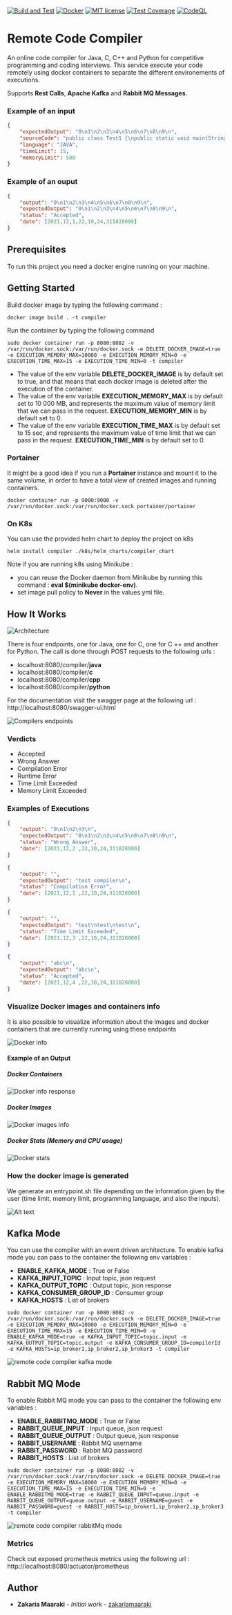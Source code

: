 [![Build and Test](https://github.com/zakariamaaraki/RemoteCodeCompiler/actions/workflows/build.yaml/badge.svg)](https://github.com/zakariamaaraki/RemoteCodeCompiler/actions/workflows/build.yaml) [![Docker](https://badgen.net/badge/icon/docker?icon=docker&label)](https://https://docker.com/) [![MIT license](https://img.shields.io/badge/License-MIT-blue.svg)](https://lbesson.mit-license.org/) [![Test Coverage](https://github.com/zakariamaaraki/RemoteCodeCompiler/blob/master/.github/badges/jacoco.svg)](https://github.com/zakariamaaraki/RemoteCodeCompiler/actions/workflows/build.yaml)
[![CodeQL](https://github.com/zakariamaaraki/RemoteCodeCompiler/actions/workflows/codeAnalysis.yaml/badge.svg)](https://github.com/zakariamaaraki/RemoteCodeCompiler/actions/workflows/codeAnalysis.yaml)

# Remote Code Compiler

An online code compiler for Java, C, C++ and Python for competitive programming and coding interviews.
This service execute your code remotely using docker containers to separate the different environements of executions.

Supports **Rest Calls**, **Apache Kafka** and **Rabbit MQ Messages**.


### Example of an input

```json
{
    "expectedOutput": "0\n1\n2\n3\n4\n5\n6\n7\n8\n9\n",
    "sourceCode": "public class Test1 {\npublic static void main(String[] args) {\nint i = 0;\nwhile (i < 10) {\nSystem.out.println(i++);\n}}}",
    "language": "JAVA",
    "timeLimit": 15,
    "memoryLimit": 500
}
```

### Example of an ouput

```json
{
    "output": "0\n1\n2\n3\n4\n5\n6\n7\n8\n9\n",
    "expectedOutput": "0\n1\n2\n3\n4\n5\n6\n7\n8\n9\n",
    "status": "Accepted",
    "date": [2021,12,1,22,10,24,311828000]
}
```

## Prerequisites

To run this project you need a docker engine running on your machine.

## Getting Started

Build docker image by typing the following command :

```shell
docker image build . -t compiler
```

Run the container by typing the following command

```shell
sudo docker container run -p 8080:8082 -v /var/run/docker.sock:/var/run/docker.sock -e DELETE_DOCKER_IMAGE=true -e EXECUTION_MEMORY_MAX=10000 -e EXECUTION_MEMORY_MIN=0 -e EXECUTION_TIME_MAX=15 -e EXECUTION_TIME_MIN=0 -t compiler
```
* The value of the env variable **DELETE_DOCKER_IMAGE** is by default set to true, and that means that each docker image is deleted after the execution of the container. 
* The value of the env variable **EXECUTION_MEMORY_MAX** is by default set to 10 000 MB, and represents the maximum value of memory limit that we can pass in the request. **EXECUTION_MEMORY_MIN** is by default set to 0.
* The value of the env variable **EXECUTION_TIME_MAX** is by default set to 15 sec, and represents the maximum value of time limit that we can pass in the request. **EXECUTION_TIME_MIN** is by default set to 0.  

### Portainer
It might be a good idea if you run a **Portainer** instance and mount it to the same volume, in order to have a total view of created images and running containers.

```shell
docker container run -p 9000:9000 -v /var/run/docker.sock:/var/run/docker.sock portainer/portainer
```

### On K8s
You can use the provided helm chart to deploy the project on k8s

```shell
helm install compiler ./k8s/helm_charts/compiler_chart
```

Note if you are running k8s using Minikube :
* you can reuse the Docker daemon from Minikube by running this command : **eval $(minikube docker-env)**.
* set image pull policy to **Never** in the values.yml file.


## How It Works

![Architecture](images/compiler.png?raw=true "Compiler")

There is four endpoints, one for Java, one for C, one for C ++ and another for Python. The call is done through POST requests to the following urls :

- localhost:8080/compiler/**java**
- localhost:8080/compiler/**c**
- localhost:8080/compiler/**cpp**
- localhost:8080/compiler/**python**

For the documentation visit the swagger page at the following url : http://localhost:8080/swagger-ui.html

![Compilers endpoints](images/swagger.png?raw=true "Swagger")

### Verdicts

* Accepted
* Wrong Answer
* Compilation Error
* Runtime Error
* Time Limit Exceeded
* Memory Limit Exceeded

### Examples of Executions

```json
{
    "output": "0\n1\n2\n3\n",
    "expectedOutput": "0\n1\n2\n3\n4\n5\n6\n7\n8\n9\n",
    "status": "Wrong Answer",
    "date": [2021,12,2 ,22,10,24,311828000]
}
```

```json
{
    "output": "",
    "expectedOutput": "test compiler\n",
    "status": "Compilation Error",
    "date": [2021,12,1 ,22,10,24,311828000]
}
```

```json
{
    "output": "",
    "expectedOutput": "test\ntest\ntest\n",
    "status": "Time Limit Exceeded",
    "date": [2021,12,3 ,22,10,24,311828000]
}
```

```json
{
    "output": "abc\n",
    "expectedOutput": "abc\n",
    "status": "Accepted",
    "date": [2021,12,4 ,22,10,24,311828000]
}
```

### Visualize Docker images and containers info
It is also possible to visualize information about the images and docker containers that are currently running using these endpoints 

![Docker info](images/swagger-docker-infos.png?raw=true "Docker info Swagger")

#### Example of an Output

##### Docker Containers 

![Docker info response](images/docker-info-response.png?raw=true "Docker info Swagger")

##### Docker Images 

![Docker images info](images/docker-images-info.png?raw=true "Docker images info Swagger")

##### Docker Stats (Memory and CPU usage)

![Docker stats](images/docker-all-stats.png?raw=true "Docker stats")


### How the docker image is generated

We generate an entrypoint.sh file depending on the information given by the user (time limit, memory limit, programming language, and also the inputs).

![Alt text](images/image_generation.png?raw=true "Docker image Generation")

## Kafka Mode
You can use the compiler with an event driven architecture.
To enable kafka mode you can pass to the container the following env variables :
* **ENABLE_KAFKA_MODE** : True or False
* **KAFKA_INPUT_TOPIC** : Input topic, json request
* **KAFKA_OUTPUT_TOPIC** : Output topic, json response
* **KAFKA_CONSUMER_GROUP_ID** : Consumer group
* **KAFKA_HOSTS** : List of brokers

```shell
sudo docker container run -p 8080:8082 -v /var/run/docker.sock:/var/run/docker.sock -e DELETE_DOCKER_IMAGE=true -e EXECUTION_MEMORY_MAX=10000 -e EXECUTION_MEMORY_MIN=0 -e EXECUTION_TIME_MAX=15 -e EXECUTION_TIME_MIN=0 -e ENABLE_KAFKA_MODE=true -e KAFKA_INPUT_TOPIC=topic.input -e KAFKA_OUTPUT_TOPIC=topic.output -e KAFKA_CONSUMER_GROUP_ID=compilerId -e KAFKA_HOSTS=ip_broker1,ip_broker2,ip_broker3 -t compiler
```

![remote code compiler kafka mode](images/kafka-streams.png?raw=true "Compiler Kafka Mode")

## Rabbit MQ Mode
To enable Rabbit MQ mode you can pass to the container the following env variables :
* **ENABLE_RABBITMQ_MODE** : True or False
* **RABBIT_QUEUE_INPUT** : Input queue, json request
* **RABBIT_QUEUE_OUTPUT** : Output queue, json response
* **RABBIT_USERNAME** : Rabbit MQ username  
* **RABBIT_PASSWORD** : Rabbit MQ password
* **RABBIT_HOSTS** : List of brokers

```shell
sudo docker container run -p 8080:8082 -v /var/run/docker.sock:/var/run/docker.sock -e DELETE_DOCKER_IMAGE=true -e EXECUTION_MEMORY_MAX=10000 -e EXECUTION_MEMORY_MIN=0 -e EXECUTION_TIME_MAX=15 -e EXECUTION_TIME_MIN=0 -e ENABLE_RABBITMQ_MODE=true -e RABBIT_QUEUE_INPUT=queue.input -e RABBIT_QUEUE_OUTPUT=queue.output -e RABBIT_USERNAME=guest -e RABBIT_PASSWORD=guest -e RABBIT_HOSTS=ip_broker1,ip_broker2,ip_broker3 -t compiler
```

![remote code compiler rabbitMq mode](images/rabbitMq.png?raw=true "Compiler rabbitMq Mode")

### Metrics
Check out exposed prometheus metrics using the following url : http://localhost:8080/actuator/prometheus

## Author

- **Zakaria Maaraki** - _Initial work_ - [zakariamaaraki](https://github.com/zakariamaaraki)
